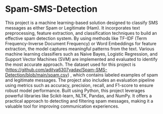 # Spam-SMS-Detection
This project is a machine learning-based solution designed to classify SMS messages as either Spam or Legitimate (Ham). It incorporates text preprocessing, feature extraction, and classification techniques to build an effective spam detection system. By using methods like TF-IDF (Term Frequency-Inverse Document Frequency) or Word Embeddings for feature extraction, the model captures meaningful patterns from the text. Various machine learning classifiers such as Naive Bayes, Logistic Regression, and Support Vector Machines (SVM) are implemented and evaluated to identify the most accurate approach.
The dataset used for this project is (https://github.com/aditya6307yadav/Spam-SMS-Detection/blob/main/spam.csv) , which contains labeled examples of spam and legitimate messages. The project also includes an evaluation pipeline using metrics such as accuracy, precision, recall, and F1-score to ensure robust model performance. Built using Python, this project leverages powerful libraries like Scikit-learn, NLTK, Pandas, and NumPy. It offers a practical approach to detecting and filtering spam messages, making it a valuable tool for improving communication experiences.
